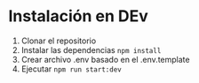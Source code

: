 # Instalación en DEv

1. Clonar el repositorio
2. Instalar las dependencias ```npm install```
3. Crear archivo .env basado en el .env.template
4. Ejecutar ```npm run start:dev```
